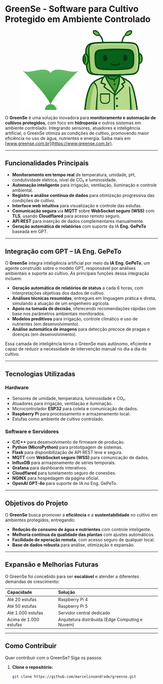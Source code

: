 # GreenSe - Software para Cultivo Protegido em Ambiente Controlado

<div align="center">
  <img src="https://github.com/marcelinoandrade/greense/blob/main/logo_greense.svg" alt="GreenSe Logo" width="200">
  <img src="https://github.com/marcelinoandrade/greense/blob/main/gepeto.png" alt="Eng. Gepeto" width="200">

</div>

O **GreenSe** é uma solução inovadora para **monitoramento e automação de cultivos protegidos**, com foco em **hidroponia** e outros sistemas em ambiente controlado. Integrando sensores, atuadores e inteligência artificial, o GreenSe otimiza as condições de cultivo, promovendo maior eficiência no uso de água, nutrientes e energia. Saiba mais em [www.greense.com.br](https://www.greense.com.br).

---

## Funcionalidades Principais

- **Monitoramento em tempo real** de temperatura, umidade, pH, condutividade elétrica, nível de CO₂ e luminosidade.
- **Automação inteligente** para irrigação, ventilação, iluminação e controle ambiental.
- **Registro e análise contínua de dados** para otimização progressiva das condições de cultivo.
- **Interface web intuitiva** para visualização e controle das estufas.
- **Comunicação segura** via **MQTT** sobre **WebSocket seguro (WSS)** com **TLS**, usando **Cloudflared** para acesso remoto seguro.
- **API REST** para inserção de dados complementares manualmente.
- **Geração automática de relatórios** com suporte da IA **Eng. GePeTo** baseada em GPT.

---

## Integração com GPT – IA Eng. GePeTo

O **GreenSe** integra inteligência artificial por meio da **IA Eng. GePeTo**, um agente construído sobre o modelo GPT, responsável por análises ambientais e suporte ao cultivo. As principais funções dessa integração incluem:

- **Geração automática de relatórios de status** a cada 6 horas, com interpretações objetivas dos dados de cultivo.
- **Análises técnicas resumidas**, entregues em linguagem prática e direta, simulando a atuação de um engenheiro agrícola.
- **Apoio na tomada de decisão**, oferecendo recomendações rápidas com base nos parâmetros ambientais monitorados.
- **Modelos preditivos** para irrigação, controle climático e uso de nutrientes (em desenvolvimento).
- **Análise automática de imagens** para detecção precoce de pragas e doenças (em desenvolvimento).

Essa camada de inteligência torna o GreenSe mais autônomo, eficiente e capaz de reduzir a necessidade de intervenção manual no dia a dia do cultivo.


---

## Tecnologias Utilizadas

### Hardware
- Sensores de umidade, temperatura, luminosidade e CO₂.
- Atuadores para irrigação, ventilação e iluminação.
- Microcontrolador **ESP32** para coleta e comunicação de dados.
- **Raspberry Pi** para processamento e armazenamento local.
- Estufas como ambiente de cultivo controlado.

### Software e Servidores
- **C/C++** para desenvolvimento de firmware de produção.
- **Python (MicroPython)** para prototipagem de sistemas.
- **Flask** para disponibilização de API REST leve e segura.
- **MQTT** com **WebSocket seguro (WSS)** para comunicação de dados.
- **InfluxDB** para armazenamento de séries temporais.
- **Grafana** para dashboards interativos.
- **Cloudflared** para tunelamento seguro de conexões.
- **NGINX** para hospedagem da página oficial.
- **OpenAI GPT-4o** para suporte de IA no Eng. GePeTo.

---

## Objetivos do Projeto

O **GreenSe** busca promover a **eficiência** e a **sustentabilidade** no cultivo em ambientes protegidos, entregando:

- **Redução do consumo de água e nutrientes** com controle inteligente.
- **Melhoria contínua da qualidade das plantas** com ajustes automáticos.
- **Facilidade de operação remota**, com acesso seguro de qualquer local.
- **Base de dados robusta** para análise, otimização e expansão.

---

## Expansão e Melhorias Futuras

O GreenSe foi concebido para ser **escalável** e atender a diferentes demandas de crescimento:

| Capacidade | Solução |
|:-----------|:--------|
| Até 20 estufas | Raspberry Pi 4 |
| Até 50 estufas | Raspberry Pi 5 |
| Até 1.000 estufas | Servidor central dedicado |
| Acima de 1.000 estufas | Arquitetura distribuída (Edge Computing e Nuvem) |

---


## Como Contribuir

Quer contribuir com o GreenSe? Siga os passos:

1. **Clone o repositório:**
   ```bash
   git clone https://github.com/marcelinoandrade/greense.git
